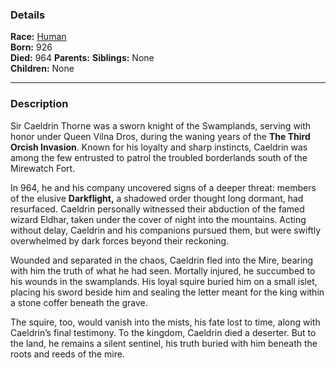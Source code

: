 ### Details

**Race:** [Human](../../Character%20Creation/Species%20\(Playable\)/Human.md)  
**Born:** 926  
**Died:** 964 
**Parents:** 
**Siblings:** None  
**Children:** None

---

### Description

Sir Caeldrin Thorne was a sworn knight of the Swamplands, serving with honor under Queen Vilna Dros, during the waning years of the **The Third Orcish Invasion**. Known for his loyalty and sharp instincts, Caeldrin was among the few entrusted to patrol the troubled borderlands south of the Mirewatch Fort.

In 964, he and his company uncovered signs of a deeper threat: members of the elusive **Darkflight,**
a shadowed order thought long dormant, had resurfaced. Caeldrin personally witnessed their abduction of the famed wizard Eldhar, taken under the cover of night into the mountains. Acting without delay, Caeldrin and his companions pursued them, but were swiftly overwhelmed by dark forces beyond their reckoning.

Wounded and separated in the chaos, Caeldrin fled into the Mire, bearing with him the truth of what he had seen. Mortally injured, he succumbed to his wounds in the swamplands. His loyal squire buried him on a small islet, placing his sword beside him and sealing the letter meant for the king within a stone coffer beneath the grave.

The squire, too, would vanish into the mists, his fate lost to time, along with Caeldrin’s final testimony. To the kingdom, Caeldrin died a deserter. But to the land, he remains a silent sentinel, his truth buried with him beneath the roots and reeds of the mire.